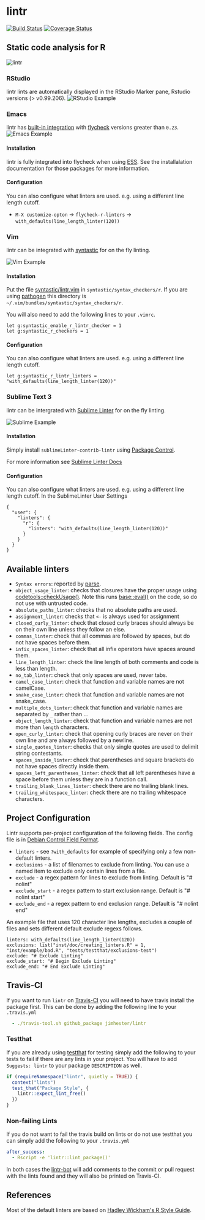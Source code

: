 # lintr
[![Build Status](https://travis-ci.org/jimhester/lintr.png?branch=master)](https://travis-ci.org/jimhester/lintr)
[![Coverage Status](https://img.shields.io/coveralls/jimhester/lintr.svg)](https://coveralls.io/r/jimhester/lintr?branch=master)

## Static code analysis for R ##
![lintr](http://i.imgur.com/acV27NV.gif "lintr")

### RStudio ###
lintr lints are automatically displayed in the RStudio Marker pane, Rstudio versions (> v0.99.206).
![RStudio Example](http://i.imgur.com/PIKnpbn.png "Rstudio Example")

### Emacs ###
lintr has [built-in integration](http://www.flycheck.org/en/latest/guide/languages.html#r) with [flycheck](https://github.com/flycheck/flycheck) versions greater than `0.23`.
![Emacs Example](http://i.imgur.com/vquPht3.gif "Emacs Example")

#### Installation ####
lintr is fully integrated into flycheck when using [ESS](http://ess.r-project.org/).  See the
installalation documentation for those packages for more information.

#### Configuration ####
You can also configure what linters are used. e.g. using a different line length cutoff.
- `M-X customize-opton` -> `flycheck-r-linters` -> `with_defaults(line_length_linter(120))`

### Vim
lintr can be integrated with
[syntastic](https://github.com/scrooloose/syntastic) for on the fly linting.

![Vim Example](http://i.imgur.com/fR6Os5M.gif "Vim Example")

#### Installation ####
Put the file [syntastic/lintr.vim](inst/syntastic/lintr.vim)
in `syntastic/syntax_checkers/r`.  If you are using
[pathogen](https://github.com/tpope/vim-pathogen) this directory is
`~/.vim/bundles/syntastic/syntax_checkers/r`.

You will also need to add the following lines to your `.vimrc`.
```vim
let g:syntastic_enable_r_lintr_checker = 1
let g:syntastic_r_checkers = 1
```
#### Configuration ####
You can also configure what linters are used. e.g. using a different line length cutoff.
```vim
let g:syntastic_r_lintr_linters = "with_defaults(line_length_linter(120))"
```

### Sublime Text 3 ###
lintr can be intergrated with
[Sublime Linter](https://github.com/SublimeLinter/SublimeLinter3) for on the fly linting.

![Sublime Example](http://i.imgur.com/3pua2yz.gif "Sublime Example")

#### Installation ####
Simply install `sublimeLinter-contrib-lintr` using [Package Control](https://packagecontrol.io/).

For more information see [Sublime Linter Docs](http://sublimelinter.readthedocs.org/en/latest/installation.html#installing-via-pc)

#### Configuration ####
You can also configure what linters are used. e.g. using a different line length cutoff.
In the SublimeLinter User Settings
```
{
  "user": {
    "linters": {
      "r": {
        "linters": "with_defaults(line_length_linter(120))"
      }
    }
  }
}
```

## Available linters ##

* `Syntax errors`: reported by [parse](http://www.inside-r.org/r-doc/base/parse).
* `object_usage_linter`: checks that closures have the proper usage using
  [codetools::checkUsage()](http://www.inside-r.org/r-doc/codetools/checkUsage).  Note this runs
  [base::eval()](http://www.inside-r.org/r-doc/base/eval) on the code, so do not use with untrusted code.
* `absolute_paths_linter`: checks that no absolute paths are used.
* `assignment_linter`: checks that `<-` is always used for assignment
* `closed_curly_linter`: check that closed curly braces should always be on their
  own line unless they follow an else.
* `commas_linter`: check that all commas are followed by spaces, but do not
  have spaces before them.
* `infix_spaces_linter`: check that all infix operators have spaces around them.
* `line_length_linter`: check the line length of both comments and code is less than
  length.
* `no_tab_linter`: check that only spaces are used, never tabs.
* `camel_case_linter`: check that function and variable names are not camelCase.
* `snake_case_linter`: check that function and variable names are not snake_case.
* `multiple_dots_linter`: check that function and variable names are separated by `_` rather than `.`.
* `object_length_linter`: check that function and variable names are not more than `length` characters.
* `open_curly_linter`: check that opening curly braces are never on their own
  line and are always followed by a newline.
* `single_quotes_linter`: checks that only single quotes are used to delimit
  string contestants.
* `spaces_inside_linter`: check that parentheses and square brackets do not have
  spaces directly inside them.
* `spaces_left_parentheses_linter`: check that all left parentheses have a space before them
  unless they are in a function call.
* `trailing_blank_lines_linter`: check there are no trailing blank lines.
* `trailing_whitespace_linter`: check there are no trailing whitespace characters.

## Project Configuration ##

Lintr supports per-project configuration of the following fields.
The config file is in [Debian Control Field Format](http://www.debian.org/doc/debian-policy/ch-controlfields.html).

- `linters` - see `?with_defaults` for example of specifying only a few non-default linters.
- `exclusions` - a list of filenames to exclude from linting.  You can use a
  named item to exclude only certain lines from a file.
- `exclude` - a regex pattern for lines to exclude from linting.  Default is "# nolint"
- `exclude_start` - a regex pattern to start exclusion range. Default is "# nolint start"
- `exclude_end` - a regex pattern to end exclusion range. Default is "# nolint end"

An example file that uses 120 character line lengths, excludes a couple of
files and sets different default exclude regexs follows.
```
linters: with_defaults(line_length_linter(120))
exclusions: list("inst/doc/creating_linters.R" = 1, "inst/example/bad.R", "tests/testthat/exclusions-test")
exclude: "# Exclude Linting"
exclude_start: "# Begin Exclude Linting"
exclude_end: "# End Exclude Linting"
```

## Travis-CI ##
If you want to run `lintr` on [Travis-CI](https://travis-ci.org) you will need
to have travis install the package first.  This can be done by adding the
following line to your `.travis.yml`

```yaml
  - ./travis-tool.sh github_package jimhester/lintr
```

### Testthat ###
If you are already using [testthat](https://github.com/hadley/testthat) for
testing simply add the following to your tests to fail if there are any lints
in your project.  You will have to add `Suggests: lintr` to your package
`DESCRIPTION` as well.

```r
if (requireNamespace("lintr", quietly = TRUE)) {
  context("lints")
  test_that("Package Style", {
    lintr::expect_lint_free()
  })
}
```

### Non-failing Lints ###
If you do not want to fail the travis build on lints or do not use testthat you
can simply add the following to your `.travis.yml`
```yaml
after_success:
  - Rscript -e 'lintr::lint_package()'
```

In both cases the [lintr-bot](https://github.com/lintr-bot) will add comments
to the commit or pull request with the lints found and they will also be
printed on Travis-CI.

## References ##
Most of the default linters are based on [Hadley Wickham's R Style Guide](http://r-pkgs.had.co.nz/style.html).
